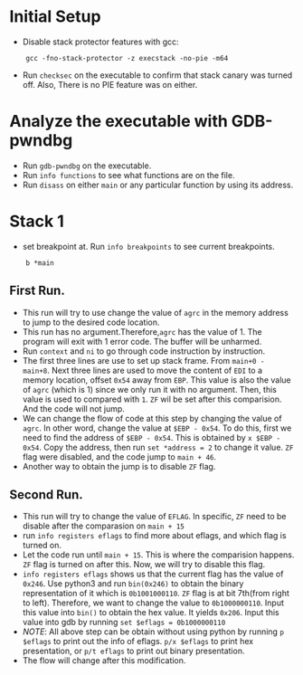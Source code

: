 # Initial Setup
- Disable stack protector features with gcc:
```
    gcc -fno-stack-protector -z execstack -no-pie -m64
```
- Run `checksec` on the executable to confirm that stack canary was turned off.
  Also, There is no PIE feature was on either.
# Analyze the executable with GDB-pwndbg
- Run `gdb-pwndbg` on the executable.
- Run `info functions` to see what functions are on the file.
- Run `disass` on either `main` or any particular function by using its address.
# Stack 1
- set breakpoint at. Run `info breakpoints` to see current breakpoints.
```
    b *main
```
## First Run.
- This run will try to use change the value of `agrc` in the memory address to jump to the desired code location.
- This run has no argument.Therefore,`agrc` has the value of 1. The program will exit with 1 error code. The buffer will be unharmed.
- Run `context` and `ni` to go through code instruction by instruction.
- The first three lines are use to set up stack frame. From `main+0 - main+8`. Next three lines are used to move the content of `EDI` to a memory location, offset `0x54` away from `EBP`. This value is also the value of `agrc` (which is 1) since we only run it with no argument. Then, this value is used to compared with `1`. `ZF` wil be set after this comparision. And the code will not jump.
- We can change the flow of code at this step by changing the value of `agrc`. In other word, change the value at `$EBP - 0x54`. To do this, first we need to find the address of `$EBP - 0x54`. This is obtained by `x $EBP - 0x54`. Copy the address, then run `set *address = 2` to change it value. `ZF` flag were disabled, and the code jump to `main + 46`.
- Another way to obtain the jump is to disable `ZF` flag.
## Second Run.
- This run will try to change the value of `EFLAG`. In specific, `ZF` need to
  be disable after the comparasion on `main + 15`
- run `info registers eflags` to find more about eflags, and which flag is turned on.
- Let the code run until `main + 15`. This is where the comparision happens. `ZF` flag is turned on after this. Now, we will try to disable this flag.
- `info registers eflags` shows us that the current flag has the value of `0x246`. Use python3 and run `bin(0x246)` to obtain the binary representation of it which is `0b1001000110`. `ZF` flag is at bit 7th(from right to left). Therefore, we want to change the value to `0b1000000110`. Input this value into `bin()` to obtain the hex value. It yields `0x206`. Input this value into gdb by running `set $eflags = 0b1000000110`
- *NOTE*: All above step can be obtain without using python by running `p $eflags` to print out the info of eflags. `p/x $eflags` to print hex presentation, or `p/t eflags` to print out binary presentation.
- The flow will change after this modification.
